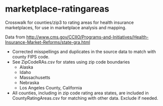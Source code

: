 # marketplace-ratingareas
Crosswalk for counties/zip3 to rating areas for health insurance marketplaces, for use in marketplace analysis and mapping.

Data from http://www.cms.gov/CCIIO/Programs-and-Initiatives/Health-Insurance-Market-Reforms/state-gra.html

* Corrected misspellings and duplicates in the source data to match with county FIPS code. 
* See ZipCodeRAs.csv for states using zip code boundaries
  * Alaska
  * Idaho
  * Massachusetts
  * Nebraska
  * Los Angeles County, California
* All counties, including in zip code rating area states, are included in CountyRatingAreas.csv for matching with other data. Exclude if needed.
